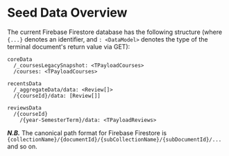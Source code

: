 # Seed Data Overview

The current Firebase Firestore database has the following structure (where `{...}` denotes an identifier, and `: <DataModel>` denotes the type of the terminal document's return value via GET):

```
coreData
  /_coursesLegacySnapshot: <TPayloadCourses>
  /courses: <TPayloadCourses>

recentsData
  /_aggregateData/data: <Review[]>
  /{courseId}/data: [Review[]]

reviewsData
  /{courseId}
    /{year-SemesterTerm}/data: <TPayloadReviews>
```

**_N.B._** The canonical path format for Firebase Firestore is `{collectionName}/{documentId}/{subCollectionName}/{subDocumentId}/...` and so on.
